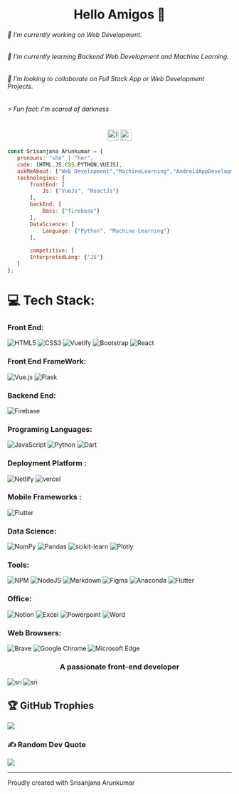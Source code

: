 
<!-- ### Header profile under construction (update soon 🚀).. -->

<h1 align="center">Hello Amigos 👋 </h1>
<!-- <div align="center">
<!--   <img height="150" src=""  /> 
</div> -->


<!--know me-->
<h6>🔭 I’m currently working on Web Development.</h6>
<h6>🌱 I’m currently learning Backend Web Development and Machine Learning.</h6>
<h6>👯 I’m looking to collaborate on Full Stack App or Web Development Projects.</h6>
<h6>⚡ Fun fact: I'm scared of darkness</h6>




<!-- #social... -->
<div align="center">
<img src="https://img.shields.io/badge/Instagram-E4405F?style=for-the-badge&logo=instagram&logoColor=white](https://www.instagram.com/_sri_ee_/" height="25" alt="Instagram logo"  />
  <img src="https://img.shields.io/badge/LinkedIn-0077B5?style=for-the-badge&logo=linkedin&logoColor=white](https://linkedin.com/in/https://www.linkedin.com/in/srisanjana-arunkumar-3357a0212/" height="25" alt="Linkedin logo"  />
</div>





```javascript
const Srisanjana Arunkumar = {
   pronouns: "she" | "her",
   code: [HTML,JS,CSS,PYTHON,VUEJS],
   askMeAbout: ["Web Development","MachineLearning","AndroidAppDevelopment","Data Science"],
   technologies: {
       frontEnd: [
           Js: {"VueJs", "ReactJs"}
       ],
       backEnd: [
           Bass: {"firebase"}
       ],
       DataScience: [
           Language: {"Python", "Machine Learning"}
       ],
        
       competitive: [
	   InterpretedLang: {"JS"}
   ]
};
```


# 💻 Tech Stack:


### Front End:

![HTML5](https://img.shields.io/badge/html5-%23E34F26.svg?style=plastic&logo=html5&logoColor=white)
 ![CSS3](https://img.shields.io/badge/css3-%231572B6.svg?style=plastic&logo=css3&logoColor=white)
 ![Vuetify](https://img.shields.io/badge/Vuetify-1867C0?style=plastic&logo=vuetify&logoColor=AEDDFF)
![Bootstrap](https://img.shields.io/badge/bootstrap-%23563D7C.svg?style=plastic&logo=bootstrap&logoColor=white)
![React](https://img.shields.io/badge/react-%2320232a.svg?style=plastic&logo=react&logoColor=%2361DAFB) 

### Front End FrameWork:

![Vue.js](https://img.shields.io/badge/vuejs-%2335495e.svg?style=plastic&logo=vuedotjs&logoColor=%234FC08D) 
![Flask](https://img.shields.io/badge/flask-%23000.svg?style=plastic&logo=flask&logoColor=white)

### Backend End:

![Firebase](https://img.shields.io/badge/firebase-%23039BE5.svg?style=plastic&logo=firebase)

### Programing Languages:

![JavaScript](https://img.shields.io/badge/javascript-%23323330.svg?style=plastic&logo=javascript&logoColor=%23F7DF1E)
 ![Python](https://img.shields.io/badge/Python-FFD43B?style=plastic&logo=python&logoColor=blue) 
![Dart](https://img.shields.io/badge/dart-%230175C2.svg?style=plastic&logo=dart&logoColor=white)

### Deployment Platform :
 
![Netlify](https://img.shields.io/badge/netlify-%23000000.svg?style=plastic&logo=netlify&logoColor=#00C7B7)
![vercel](https://img.shields.io/badge/Vercel-000000?style=plastic&logo=vercel&logoColor=white)
 
### Mobile Frameworks :
![Flutter](https://img.shields.io/badge/Flutter-02569B?style=for-the-badge&logo=flutter&logoColor=white)

### Data Science:

 ![NumPy](https://img.shields.io/badge/numpy-%23013243.svg?style=plastic&logo=numpy&logoColor=white) 
![Pandas](https://img.shields.io/badge/pandas-%23150458.svg?style=plastic&logo=pandas&logoColor=white) ![scikit-learn](https://img.shields.io/badge/scikit--learn-%23F7931E.svg?style=plastic&logo=scikit-learn&logoColor=white) 
 ![Plotly](https://img.shields.io/badge/Plotly-%233F4F75.svg?style=plastic&logo=plotly&logoColor=white)



### Tools:

![NPM](https://img.shields.io/badge/NPM-%23000000.svg?style=plastic&logo=npm&logoColor=white)
 ![NodeJS](https://img.shields.io/badge/node.js-6DA55F?style=plastic&logo=node.js&logoColor=white)
 ![Markdown](https://img.shields.io/badge/markdown-%23000000.svg?style=plastic&logo=markdown&logoColor=white) 
![Figma](https://img.shields.io/badge/figma-%23F24E1E.svg?style=plastic&logo=figma&logoColor=white)
![Anaconda](https://img.shields.io/badge/Anaconda-%2344A833.svg?style=plastic&logo=anaconda&logoColor=white) 
![Flutter](https://img.shields.io/badge/Flutter-%2302569B.svg?style=plastic&logo=Flutter&logoColor=white)


### Office:
![Notion](https://img.shields.io/badge/Notion-%23000000.svg?style=plastic&logo=notion&logoColor=white)
![Excel](https://img.shields.io/badge/Microsoft_Excel-217346?style=for-the-badge&logo=microsoft-excel&logoColor=white)
![Powerpoint](https://img.shields.io/badge/Microsoft_PowerPoint-B7472A?style=for-the-badge&logo=microsoft-powerpoint&logoColor=white)
![Word](https://img.shields.io/badge/Microsoft_Word-2B579A?style=for-the-badge&logo=microsoft-word&logoColor=white)

### Web Browsers:
![Brave](https://img.shields.io/badge/Brave-FF1B2D?style=for-the-badge&logo=Brave&logoColor=white)
![Google Chrome](https://img.shields.io/badge/Google_chrome-4285F4?style=for-the-badge&logo=Google-chrome&logoColor=white)
![Microsoft Edge](https://img.shields.io/badge/Microsoft_Edge-0078D7?style=for-the-badge&logo=Microsoft-edge&logoColor=white)

<h3 align="center">A passionate front-end developer</h3>
<!-- ### 📊 GitHub Stats: -->
<!-- ![](https://github-readme-stats.vercel.app/api?username=sriee19&theme=dracula&hide_border=false&include_all_commits=true&count_private=true)
![](https://github-readme-streak-stats.herokuapp.com/?user=sriee19&theme=dracula&hide_border=false)
![](https://github-readme-stats.vercel.app/api/top-langs/?username=sriee19&theme=dracula&hide_border=false&include_all_commits=true&count_private=true&layout=compact) -->




<p><img align="left" src="https://github-readme-stats.vercel.app/api?username=sriee19&show_icons=true&locale=en&theme=dracula&hide_border=false&include_all_commits=true&count_private=true" alt="sri" /></p>

<!--<p><img align="center" src="https://github-readme-streak-stats.herokuapp.com/?user=sriee19&theme=dracula&hide_border=false&include_all_commits=true&count_private=true" alt="sri" /></p>-->

<p><img align="center" padding='20px' src="https://github-readme-stats.vercel.app/api/top-langs?username=sriee19&show_icons=true&locale=en&layout=compact&theme=dracula&hide_border=false&include_all_commits=true&count_private=true" alt="sri" /></p>



<!--<h2 align="center">My contribution graph</h2>-->
<!--[![Srisanjana's github activity graph](https://github-readme-activity-graph.cyclic.app/graph?username=sriee19&bg_color=373436&color=ffffff&line=638fb0&point=ffb8b8&area=true&hide_border=true)](https://github.com/ashutosh00710/github-readme-activity-graph)-->


## 🏆 GitHub Trophies
![](https://github-profile-trophy.vercel.app/?username=sriee19&theme=radical&no-frame=true&no-bg=false&margin-w=4)

### ✍️ Random Dev Quote
![](https://quotes-github-readme.vercel.app/api?type=horizontal&theme=radical)

<!--<div align="center">
  <img src="https://visitcount.itsvg.in/api?id=sriee19&icon=2&color=1"  />
</div>-->
---


Proudly created with Srisanjana Arunkumar
